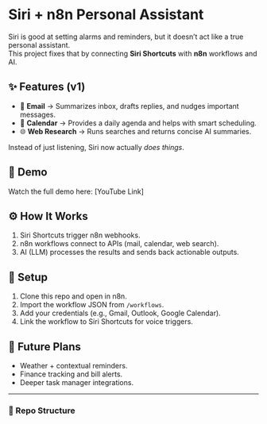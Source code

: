 # Siri + n8n Personal Assistant

Siri is good at setting alarms and reminders, but it doesn’t act like a true personal assistant.  
This project fixes that by connecting **Siri Shortcuts** with **n8n** workflows and AI.  

## ✨ Features (v1)
- 📧 **Email** → Summarizes inbox, drafts replies, and nudges important messages.  
- 📅 **Calendar** → Provides a daily agenda and helps with smart scheduling.  
- 🌐 **Web Research** → Runs searches and returns concise AI summaries.  

Instead of just listening, Siri now actually *does things*.  

## 🎥 Demo
Watch the full demo here: [YouTube Link]  

## ⚙️ How It Works
1. Siri Shortcuts trigger n8n webhooks.  
2. n8n workflows connect to APIs (mail, calendar, web search).  
3. AI (LLM) processes the results and sends back actionable outputs.  

## 🚀 Setup
1. Clone this repo and open in n8n.  
2. Import the workflow JSON from `/workflows`.  
3. Add your credentials (e.g., Gmail, Outlook, Google Calendar).  
4. Link the workflow to Siri Shortcuts for voice triggers.  

## 🔮 Future Plans
- Weather + contextual reminders.  
- Finance tracking and bill alerts.  
- Deeper task manager integrations.  

---

### 📂 Repo Structure
